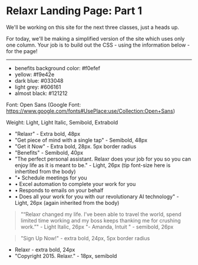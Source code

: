 Relaxr Landing Page: Part 1
==================

We'll be working on this site for the next three classes, just a heads up.

For today, we'll be making a simplified version of the site which uses only one column. Your job is to build out the CSS - using the information below - for the page!

---

* benefits background color: #f0efef
* yellow: #f9e42e
* dark blue: #033048
* light grey: #606161
* almost black: #121212

Font: Open Sans (Google Font: https://www.google.com/fonts#UsePlace:use/Collection:Open+Sans)

Weight: Light, Light Italic, Semibold, Extrabold

* "Relaxr" - Extra bold, 48px
* "Get piece of mind with a single tap" - Semibold, 48px
* "Get it Now" - Extra bold, 28px. 5px border radius
* "Benefits" - Semibold, 40px
* "The perfect personal assistant. Relaxr does your job for you so you can enjoy life as it is meant to be." - Light, 26px
(tip font-size here is inhertited from the body)
* "• Schedule meetings for you
* • Excel automation to complete your work for you
* • Responds to emails on your behalf
* • Does all your work for you with our revolutionary AI technology" - Light, 26px (again inherited from the body)

> "“Relaxr changed my life. I’ve been able to travel the world, spend limited time working and my boss keeps thanking me for crushing work.”" - Light Italic, 26px
>"- Amanda, Intuit " - semibold, 26px

> "Sign Up Now!" - extra bold, 24px, 5px border radius

* Relaxr - extra bold, 24px
* "Copyright 2015. Relaxr." - 18px, semibold

